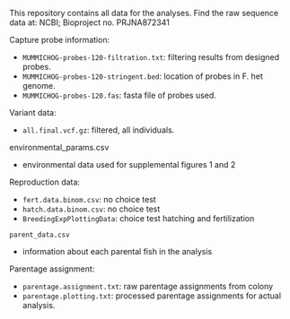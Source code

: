 This repository contains all data for the analyses. Find the raw sequence data at: NCBI; Bioproject no. PRJNA872341

Capture probe information:
- `MUMMICHOG-probes-120-filtration.txt`: filtering results from designed probes.
- `MUMMICHOG-probes-120-stringent.bed`: location of probes in F. het genome.
- `MUMMICHOG-probes-120.fas`: fasta file of probes used.

Variant data:
- `all.final.vcf.gz`: filtered, all individuals.

environmental_params.csv
- environmental data used for supplemental figures 1 and 2

Reproduction data:
- `fert.data.binom.csv`: no choice test
- `hatch.data.binom.csv`: no choice test
- `BreedingExpPlottingData`: choice test hatching and fertilization

`parent_data.csv`
- information about each parental fish in the analysis 

Parentage assignment:
- `parentage.assignment.txt`: raw parentage assignments from colony
- `parentage.plotting.txt`: processed parentage assignments for actual analysis. 
